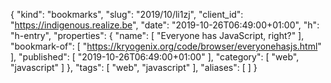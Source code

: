 {
  "kind": "bookmarks",
  "slug": "2019/10/li1zj",
  "client_id": "https://indigenous.realize.be",
  "date": "2019-10-26T06:49:00+01:00",
  "h": "h-entry",
  "properties": {
    "name": [
      "Everyone has JavaScript, right?"
    ],
    "bookmark-of": [
      "https://kryogenix.org/code/browser/everyonehasjs.html"
    ],
    "published": [
      "2019-10-26T06:49:00+01:00"
    ],
    "category": [
      "web",
      "javascript"
    ]
  },
  "tags": [
    "web",
    "javascript"
  ],
  "aliases": [
  ]
}
